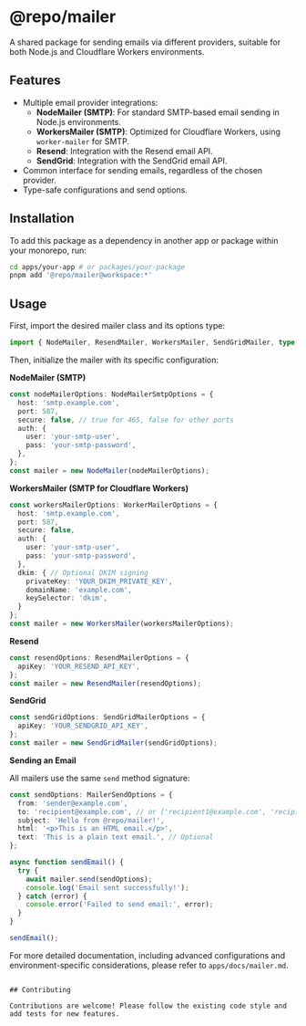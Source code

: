 # @repo/mailer

A shared package for sending emails via different providers, suitable for both Node.js and Cloudflare Workers environments.

## Features

-   Multiple email provider integrations:
    -   **NodeMailer (SMTP)**: For standard SMTP-based email sending in Node.js environments.
    -   **WorkersMailer (SMTP)**: Optimized for Cloudflare Workers, using `worker-mailer` for SMTP.
    -   **Resend**: Integration with the Resend email API.
    -   **SendGrid**: Integration with the SendGrid email API.
-   Common interface for sending emails, regardless of the chosen provider.
-   Type-safe configurations and send options.

## Installation

To add this package as a dependency in another app or package within your monorepo, run:

```sh
cd apps/your-app # or packages/your-package
pnpm add '@repo/mailer@workspace:*'
```

## Usage

First, import the desired mailer class and its options type:

```typescript
import { NodeMailer, ResendMailer, WorkersMailer, SendGridMailer, type MailerSendOptions, type NodeMailerSmtpOptions, type ResendMailerOptions, type WorkerMailerOptions, type SendGridMailerOptions } from '@repo/mailer';
```

Then, initialize the mailer with its specific configuration:

**NodeMailer (SMTP)**
```typescript
const nodeMailerOptions: NodeMailerSmtpOptions = {
  host: 'smtp.example.com',
  port: 587,
  secure: false, // true for 465, false for other ports
  auth: {
    user: 'your-smtp-user',
    pass: 'your-smtp-password',
  },
};
const mailer = new NodeMailer(nodeMailerOptions);
```

**WorkersMailer (SMTP for Cloudflare Workers)**
```typescript
const workersMailerOptions: WorkerMailerOptions = {
  host: 'smtp.example.com',
  port: 587,
  secure: false,
  auth: {
    user: 'your-smtp-user',
    pass: 'your-smtp-password',
  },
  dkim: { // Optional DKIM signing
    privateKey: 'YOUR_DKIM_PRIVATE_KEY',
    domainName: 'example.com',
    keySelector: 'dkim',
  }
};
const mailer = new WorkersMailer(workersMailerOptions);
```

**Resend**
```typescript
const resendOptions: ResendMailerOptions = {
  apiKey: 'YOUR_RESEND_API_KEY',
};
const mailer = new ResendMailer(resendOptions);
```

**SendGrid**
```typescript
const sendGridOptions: SendGridMailerOptions = {
  apiKey: 'YOUR_SENDGRID_API_KEY',
};
const mailer = new SendGridMailer(sendGridOptions);
```

**Sending an Email**

All mailers use the same `send` method signature:

```typescript
const sendOptions: MailerSendOptions = {
  from: 'sender@example.com',
  to: 'recipient@example.com', // or ['recipient1@example.com', 'recipient2@example.com']
  subject: 'Hello from @repo/mailer!',
  html: '<p>This is an HTML email.</p>',
  text: 'This is a plain text email.', // Optional
};

async function sendEmail() {
  try {
    await mailer.send(sendOptions);
    console.log('Email sent successfully!');
  } catch (error) {
    console.error('Failed to send email:', error);
  }
}

sendEmail();
```

For more detailed documentation, including advanced configurations and environment-specific considerations, please refer to `apps/docs/mailer.md`.
```

## Contributing

Contributions are welcome! Please follow the existing code style and add tests for new features.
